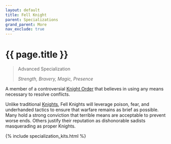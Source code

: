 ```yaml
---
layout: default
title: Fell Knight
parent: Specializations
grand_parent: More
nav_exclude: true
---
```


# {{ page.title }}

> Advanced Specialization
> 
> _Strength, Bravery, Magic, Presence_

A member of a controversial [Knight Order](../the_world.html#the-knight-orders) that believes in using any means necessary to resolve conflicts.

Unlike traditional [Knights](knight.html), Fell Knights will leverage poison, fear, and underhanded tactics to ensure that warfare remains as brief as possible. Many hold a strong conviction that terrible means are acceptable to prevent worse ends. Others justify their reputation as dishonorable sadists masquerading as proper Knights.

{% include specialization_kits.html %}
